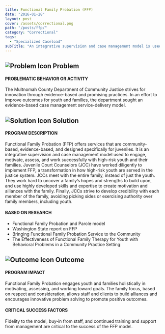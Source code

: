 ```yaml
---
title: Functional Family Probation (FFP)
date: "2016-01-28"
layout: post
cover: /assets/correctional.png
path: "/posts/ffp/"
category: "Correctional"
tags:
  - "Specialized Caseload"
subTitle: "An integrative supervision and case management model is used to engage, motivate, assess, and work successfully with high-risk youth and their families."
---
```

## ![Problem Icon](https://github.com/google/material-design-icons/raw/master/alert/1x_web/ic_error_outline_black_48dp.png "Problem") Problem

#### PROBLEMATIC BEHAVIOR OR ACTIVITY

The Multnomah County Department of Community Justice strives for innovation through evidence-based and promising practices. In an effort to improve outcomes for youth and families, the department sought an evidence-based case management service-delivery model.

## ![Solution Icon](https://github.com/google/material-design-icons/raw/master/action/1x_web/ic_lightbulb_outline_black_48dp.png "Solution") Solution

#### PROGRAM DESCRIPTION

Functional Family Probation (FFP) offers services that are community­-based, evidence­-based, and designed specifically for juveniles. It is an integrative supervision and case management model used to engage, motivate, assess, and work successfully with high-risk youth and their families. Juvenile Court Counselors (JCC) have worked diligently to implement FFP, a transformation in how high-risk youth are served in the justice system. JCCs meet with the entire family, instead of just the youth. They work hard to uncover a family’s hopes and strengths to build upon, and use highly developed skills and expertise to create motivation and alliances with the family. Finally, JCCs strive to develop credibility with each member of the family, avoiding picking sides or exercising authority over family members, including youth.

#### BASED ON RESEARCH

- Functional Family Probation and Parole model
- Washington State report on FFP
- Bringing Functional Family Probation Service to the Community
- The Effectiveness of Functional Family Therapy for Youth with Behavioral Problems in a Community Practice Setting

## ![Outcome Icon](https://github.com/google/material-design-icons/raw/master/action/1x_web/ic_view_list_black_48dp.png "Outcome") Outcome

#### PROGRAM IMPACT

Functional Family Probation engages youth and families holistically in motivating, assessing, and working toward goals. The family focus, based on respect and consideration, allows staff and clients to build alliances and encourages innovative problem solving to promote positive outcomes.

#### CRITICAL SUCCESS FACTORS

Fidelity to the model, buy­-in from staff, and continued training and support from management are critical to the success of the FFP model.
